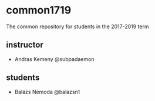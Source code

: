 # common1719
The common repository for students in the 2017-2019 term

## instructor

- Andras Kemeny @subpadaemon

## students
- Balázs Nemoda @balazsn1
